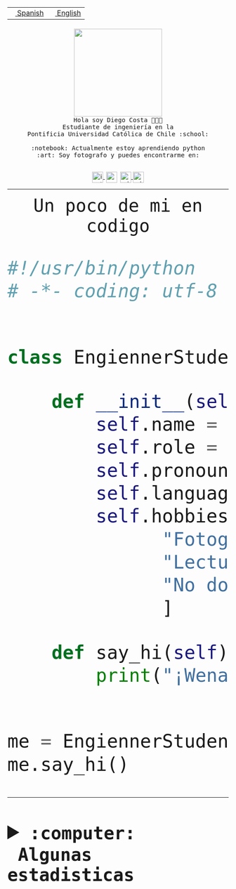 <table border="0"  align="right">
 <tr><td><a href="README.md"><img src="https://upload.wikimedia.org/wikipedia/commons/thumb/8/89/Bandera_de_Espa%C3%B1a.svg/1200px-Bandera_de_Espa%C3%B1a.svg.png" height="10"> Spanish</a></td>
 <td><a href="README.en.md"><img src="https://upload.wikimedia.org/wikipedia/commons/a/a4/Flag_of_the_United_States.svg" height="10"> English</a></td></tr>
</table><br><br><br>


<p align="center">
  <img src="https://github.com/diegocostares/diegocostares/blob/main/Images/aaa2.gif?raw=true" height="200px">
  <br><samp>
    Hola soy Diego Costa 👨🏻‍💻<br>
    Estudiante de ingeniería en la <br>
    Pontificia Universidad Católica de Chile :school:<br>
  <br>
    :notebook: Actualmente estoy aprendiendo python <br>
    :art: Soy fotografo y puedes encontrarme en: <br>
  <br></samp>
  
</p>

<p align="center">
   <a href="https://instagram.com/diegocosta_no" target="blank">
    <img 
    align="center" src="https://cdn.jsdelivr.net/npm/simple-icons@3.0.1/icons/instagram.svg" alt="instagram" height="25px" width="25px" />
  </a>
  <a style="border: 3px solid; color: white;"href="https://t.me/diegocosta_no" target="blank">
  <img
  align="center" alt="Telegram" width="25px" src="https://icons-for-free.com/iconfiles/png/512/Telegram-1324888767380505522.png" />
</a>
<a href="https://api.whatsapp.com/send?phone=56971897835&text=Hola!" target="blank">
  <img
  align="center" alt="wtsp" width="25px" src="https://img.icons8.com/pastel-glyph/2x/whatsapp--v2.png" />
</a>
<a href="https://www.linkedin.com/in/diego-costa-786249213/" target="blank">
  <img
  align="center" alt="wtsp" width="25px" src="https://img.icons8.com/metro/452/linkedin.png" />
</a>

  </a>
</p>

---


<p align="center"><font size="25"><samp>Un poco de mi en codigo</samp></front></p>


```python
#!/usr/bin/python
# -*- coding: utf-8 -*-


class EngiennerStudent:

    def __init__(self):
        self.name = "Diego Costa"
        self.role = "Estudiante"
        self.pronouns = "he/him"
        self.language_spoken = ["es_CL", "en_US"]
        self.hobbies = [
              "Fotografia",
              "Lectura",
              "No dormir",
              ]

    def say_hi(self):
        print("¡Wena mundo!")


me = EngiennerStudent()
me.say_hi()
```
---
<details>
  <summary><b><samp>:computer: &nbsp;Algunas estadisticas</samp></b></summary>
  <br/></p>

<!--START_SECTION:waka-->
![Code Time](http://img.shields.io/badge/Code%20Time-774%20hrs%2040%20mins-blue)

**Soy diurno 🐤** 

```text
🌞 Mañana                 0 commits           ░░░░░░░░░░░░░░░░░░░░░░░░░   00.00 % 
🌆 Día                    0 commits           ░░░░░░░░░░░░░░░░░░░░░░░░░   00.00 % 
🌃 Tarde                  0 commits           ░░░░░░░░░░░░░░░░░░░░░░░░░   00.00 % 
🌙 Noche                  0 commits           ░░░░░░░░░░░░░░░░░░░░░░░░░   00.00 % 
```
📅 **Soy más productivo los Lunes** 

```text
Lunes                    0 commits           ░░░░░░░░░░░░░░░░░░░░░░░░░   00.00 % 
Martes                   0 commits           ░░░░░░░░░░░░░░░░░░░░░░░░░   00.00 % 
Miércoles                0 commits           ░░░░░░░░░░░░░░░░░░░░░░░░░   00.00 % 
Jueves                   0 commits           ░░░░░░░░░░░░░░░░░░░░░░░░░   00.00 % 
Viernes                  0 commits           ░░░░░░░░░░░░░░░░░░░░░░░░░   00.00 % 
Sábado                   0 commits           ░░░░░░░░░░░░░░░░░░░░░░░░░   00.00 % 
Domingo                  0 commits           ░░░░░░░░░░░░░░░░░░░░░░░░░   00.00 % 
```


📊 **Esta semana me dediqué a** 

```text
🐱‍💻 Proyectos: 
TempLex                  31 mins             █████████████████████████   100.00 % 
```


 Last Updated on 19/03/2023 04:23:27 UTC
<!--END_SECTION:waka-->
  
  

<p align="center"> <img src="https://github-readme-stats.vercel.app/api?username=diegocostares&show_icons=true&theme=ayu-mirage" alt="abhisheknaiidu" /></p>
 
</details>
